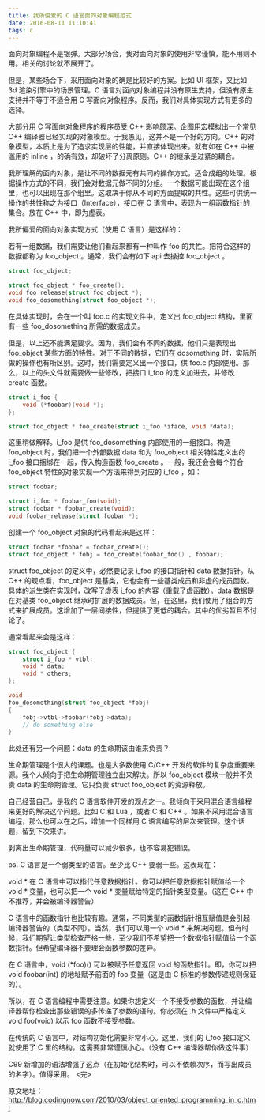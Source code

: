 ```yaml
---
title: 我所偏爱的 C 语言面向对象编程范式
date: 2016-08-11 11:10:41
tags: c
---
```

面向对象编程不是银弹。大部分场合，我对面向对象的使用非常谨慎，能不用则不用。相关的讨论就不展开了。

但是，某些场合下，采用面向对象的确是比较好的方案。比如 UI 框架，又比如 3d 渲染引擎中的场景管理。C 语言对面向对象编程并没有原生支持，但没有原生支持并不等于不适合用 C 写面向对象程序。反而，我们对具体实现方式有更多的选择。

大部分用 C 写面向对象程序的程序员受 C++ 影响颇深。企图用宏模拟出一个常见 C++ 编译器已经实现的对象模型。于我愚见，这并不是一个好的方向。C++ 的对象模型，本质上是为了追求实现层的性能，并直接体现出来。就有如在 C++ 中被滥用的 inline ，的确有效，却破坏了分离原则。C++ 的继承是过紧的耦合。

我所理解的面向对象，是让不同的数据元有共同的操作方式，适合成组的处理。根据操作方式的不同，我们会对数据元做不同的分组。一个数据可能出现在这个组里，也可以出现在那个组里。这取决于你从不同的方面提取的共性。这些可供统一操作的共性称之为接口（Interface），接口在 C 语言中，表现为一组函数指针的集合。放在 C++ 中，即为虚表。

我所偏爱的面向对象实现方式（使用 C 语言）是这样的：

若有一组数据，我们需要让他们看起来都有一种叫作 foo 的共性。把符合这样的数据都称为 foo_object 。通常，我们会有如下 api 去操控 foo_object 。

```c
struct foo_object;

struct foo_object * foo_create();
void foo_release(struct foo_object *);
void foo_dosomething(struct foo_object *);
```

在具体实现时，会在一个叫 foo.c 的实现文件中，定义出 foo_object 结构，里面有一些 foo_dosomething 所需的数据成员。

但是，以上还不能满足要求。因为，我们会有不同的数据，他们只是表现出 foo_object 某些方面的特性。对于不同的数据，它们在 dosomething 时，实际所做的操作也有所区别。这时，我们需要定义出一个接口，供 foo.c 内部使用。那么，以上的头文件就需要做一些修改，把接口 i_foo 的定义加进去，并修改 create 函数。

```c
struct i_foo {
    void (*foobar)(void *);
};

struct foo_object * foo_create(struct i_foo *iface, void *data);
```

这里稍做解释。i_foo 是供 foo_dosomething 内部使用的一组接口。构造 foo_object 时，我们把一个外部数据 data 和为 foo_object 相关特性定义出的 i_foo 接口捆绑在一起，传入构造函数 foo_create 。一般，我还会会每个符合 foo_object 特性的对象实现一个方法来得到对应的 i_foo ，如：

```c
struct foobar;

struct i_foo * foobar_foo(void);
struct foobar * foobar_create(void);
void foobar_release(struct foobar *);
```

创建一个 foo_object 对象的代码看起来是这样：

```c
struct foobar *foobar = foobar_create();
struct foo_object * fobj = foo_create(foobar_foo() , foobar);
```

struct foo_object 的定义中，必然要记录 i_foo 的接口指针和 data 数据指针。从 C++ 的观点看，foo_object 是基类，它也会有一些基类成员和非虚的成员函数。具体的派生类在实现时，改写了虚表 i_foo 的内容（重载了虚函数）。data 数据是在对基类 foo_object 继承时扩展的数据成员。但，在这里，我们使用了组合的方式来扩展成员。这增加了一层间接性，但提供了更低的耦合。其中的优劣暂且不讨论了。

通常看起来会是这样：

```c
struct foo_object {
    struct i_foo * vtbl;
    void * data;
    void * others;
};

void
foo_dosomething(struct foo_object *fobj)
{
    fobj->vtbl->foobar(fobj->data);
    // do something else
}
```

此处还有另一个问题：data 的生命期该由谁来负责？

生命期管理是个很大的课题。也是大多数使用 C/C++ 开发的软件的复杂度重要来源。我个人倾向于把生命期管理独立出来解决。所以 foo_object 模块一般并不负责 data 的生命期管理。它只负责 struct foo_object 的资源释放。

自己经营自己，是我的 C 语言软件开发的观点之一。我倾向于采用混合语言编程来更好的解决这个问题。比如 C 和 Lua ，或者 C 和 C++ 。如果不采用混合语言编程，那么也可以在之后，增加一个同样用 C 语言编写的层次来管理。这个话题，留到下次来讲。

剥离出生命期管理，代码量可以减少很多，也不容易犯错误。

ps. C 语言是一个弱类型的语言。至少比 C++ 要弱一些。这表现在：

void * 在 C 语言中可以指代任意数据指针。你可以把任意数据指针赋值给一个 void * 变量，也可以把一个 void * 变量赋给特定的指针类型变量。（这在 C++ 中不推荐，并会被编译器警告）

C 语言中的函数指针也比较有趣。通常，不同类型的函数指针相互赋值是会引起编译器警告的（类型不同）。当然，我们可以用一个 void * 来解决问题。但有时候，我们期望让类型检查严格一些，至少我们不希望把一个数据指针赋值给一个函数指针。但希望编译器不要理会函数参数的差异。

在 C 语言中，void (*foo)() 可以被赋予任意返回 void 的函数指针。即，你可以把 void foobar(int) 的地址赋予前面的 foo 变量（这是由 C 标准的参数传递规则保证的）。

所以，在 C 语言编程中需要注意。如果你想定义一个不接受参数的函数，并让编译器帮你检查出那些错误的多传递了参数的语句。你必须在 .h 文件中严格定义 void foo(void) 以示 foo 函数不接受参数。

在传统的 C 语言中，对结构初始化需要非常小心。这里，我们的 i_foo 接口定义就使用了 C 里的结构。这需要非常谨慎小心。（没有 C++ 编译器帮你做这件事）

C99 新增加的语法增强了这点（在初始化结构时，可以不依赖次序，而写出成员的名字）。值得采用。
<完>

原文地址：http://blog.codingnow.com/2010/03/object_oriented_programming_in_c.html
